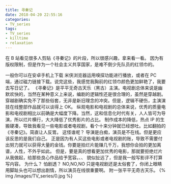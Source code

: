 ```yaml
---
title: 寻秦记
date: 2018-04-20 22:55:16
categories:
- TV_series
tags:
- TV_series
- killtime
- relaxation
---
```

在 B 站看见很多人剪贴《寻秦记》的片段，所以很感兴趣，拿来看一看。
因为有版权限制，但是作为一个社会主义共享国家，是难不倒少先队员的红领巾的。
 <!-- more -->
一般你可以在安卓手机上下载 米侠浏览器运用嗅探功能进行播放，或者在 PC 端，通过磁力链接下载。说完这些，我感觉我胸前的红领巾颜色更加鲜艳了，我要去写日记了。
《寻秦记》是平平无奇古天乐（黑古）主演。电视剧总体来说是幽默欢快的，当然在某种意义上来说，编剧的逻辑性还是很合理的，虽然是穿越剧。
穿越剧确实免不了那些俗套，无非是新旧理念的冲突。但是，逻辑不硬伤，主演演技在线整部作品就可以谈得上 OK。
纵观电影和电视剧的总体来说，优秀的质量电影和电视剧相比以前确是大幅度下降。当然，这和信息化时代有关，人人皆可为导演，所以烂片横行，大大降低了优秀影片的占比。
制作成本的降低，热点 IP 的生搬硬凑，导致我看见一些电影或者电视剧，看个十来分钟就已经想吐。比如翻拍的《寻秦记》。简直让人反胃。
这怪谁呢？
导演是白痴，演员是不在线。但是更应该反思的是我们自己。
正是因为有人买这些电影或者电视剧的账，导致不需要付出努力就可以获得大量的金钱。你要是拍烂片能赚几千万，我想你会拍的更加离谱，人性，不外乎如此。
但是，要是真的想看更加优秀的电影，那就要拒绝烂片从我做起，给那些良心作品给予宽容。、、
貌似扯远了，但是我一般写影评不打算写内容。
为什么？
怕剧透？
NO,NO,NO
只是电视剧还是太俗套了，你闭上眼睛用脚趾头也可以想出剧情，所以演员在线很重要啊。
附一张平平无奇古天乐。
{% img /images/TV_series/0.jpg %}